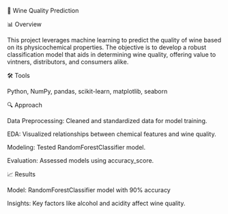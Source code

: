 🍷 Wine Quality Prediction

📊 Overview

This project leverages machine learning to predict the quality of wine based on its physicochemical properties. The objective is to develop a robust classification model that aids in determining wine quality, offering value to vintners, distributors, and consumers alike.

🛠️ Tools

   Python, NumPy, pandas, scikit-learn, matplotlib, seaborn

🔍 Approach

   Data Preprocessing: Cleaned and standardized data for model training.
   
   EDA: Visualized relationships between chemical features and wine quality.
   
   Modeling: Tested RandomForestClassifier model.
   
   Evaluation: Assessed models using accuracy_score.

📈 Results

   Model: RandomForestClassifier model with 90% accuracy
   
   Insights: Key factors like alcohol and acidity affect wine quality.
